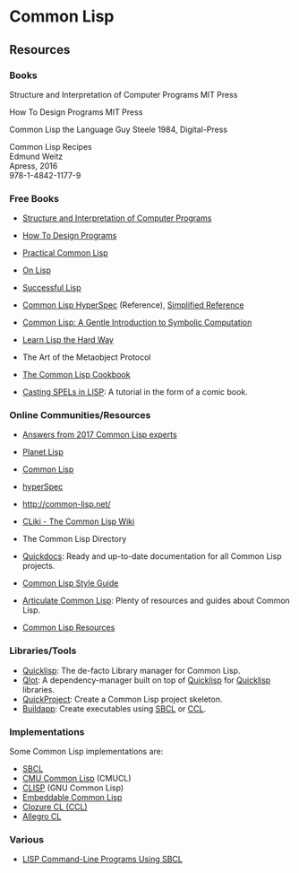 Common Lisp
===========

Resources
---------

### Books

Structure and Interpretation of Computer Programs
MIT Press

How To Design Programs
MIT Press

Common Lisp the Language
Guy Steele
1984, Digital-Press

Common Lisp Recipes  
Edmund Weitz  
Apress, 2016  
978-1-4842-1177-9


### Free Books

 - [Structure and Interpretation of Computer Programs][sicp]
 - [How To Design Programs][htdp]

 - [Practical Common Lisp][practical-clisp]
 - [On Lisp][on-lisp]
 - [Successful Lisp](http://www.psg.com/~dlamkins/sl/)
 - [Common Lisp HyperSpec][clisp-spec] (Reference), [Simplified Reference][clisp-sclr]
 - [Common Lisp: A Gentle Introduction to Symbolic Computation][clisp-gentle]
 - [Learn Lisp the Hard Way](http://learnlispthehardway.org/)
 - The Art of the Metaobject Protocol
 - [The Common Lisp Cookbook][cl-cookbook]
 - [Casting SPELs in LISP](http://www.lisperati.com/casting.html):
   A tutorial in the form of a comic book.

### Online Communities/Resources

 - [Answers from 2017 Common Lisp experts](https://blog.teknik.io/phoe/p/365)
 - [Planet Lisp](http://planet.lisp.org/)
 - [Common Lisp](http://lisp-lang.org/)
 - [hyperSpec](http://hyperspec.r-forge.r-project.org/)

 - <http://common-lisp.net/>
 - [CLiki - The Common Lisp Wiki](http://www.cliki.net/)
 - The Common Lisp Directory
 - [Quickdocs](http://quickdocs.org/):
   Ready and up-to-date documentation for all Common Lisp projects.
 - [Common Lisp Style Guide](https://lisp-lang.org/style-guide/)
 - [Articulate Common Lisp](http://articulate-lisp.com/):
   Plenty of resources and guides about Common Lisp.
 - [Common Lisp Resources](https://lisp-journey.gitlab.io/resources/)


### Libraries/Tools

 - [Quicklisp][quicklisp]:
   The de-facto Library manager for Common Lisp.
 - [Qlot](http://quickdocs.org/qlot/):
   A dependency-manager built on top of [Quicklisp][quicklisp] for
   [Quicklisp][quicklisp] libraries.
 - [QuickProject](https://www.xach.com/lisp/quickproject/):
   Create a Common Lisp project skeleton.
 - [Buildapp](https://www.xach.com/lisp/buildapp/):
   Create executables using [SBCL][sbcl] or [CCL][ccl].


[quicklisp]:	https://www.quicklisp.org/

### Implementations

Some Common Lisp implementations are:

 - [SBCL][sbcl]
 - [CMU Common Lisp](https://www.cons.org/cmucl/) (CMUCL)
 - [CLISP](http://clisp.cons.org/) (GNU Common Lisp)
 - [Embeddable Common Lisp](https://common-lisp.net/project/ecl/)
 - [Clozure CL (CCL)][ccl]
 - [Allegro CL](http://www.franz.com/products/allegrocl/)


[sbcl]:	http://www.sbcl.org/
[ccl]:	http://www.clozure.com/clozurecl.html

### Various

 - [LISP Command-Line Programs Using SBCL][cmdline-post]

[cmdline-post]:	https://kyleisom.net/blog/2012/08/17/building-lisp-command-line-programs-using-sbcl/


[sicp]:		http://mitpress.mit.edu/sicp/
[htdp]:		http://htdp.org/

[practical-clisp]:	http://www.gigamonkeys.com/book/
[on-lisp]:		http://www.paulgraham.com/onlisp.html
[clisp-spec]:		http://www.lispworks.com/documentation/HyperSpec/Front/
[clisp-sclr]:		http://jtra.cz/stuff/lisp/sclr/
[clisp-gentle]:		http://www.cs.cmu.edu/~dst/LispBook/
[cl-cookbook]:		https://lispcookbook.github.io/cl-cookbook/
